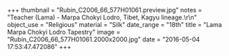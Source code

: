 +++
thumbnail = "Rubin_C2006_66_577H01061.preview.jpg"
notes = "Teacher (Lama) - Marpa Chokyi Lodro, Tibet, Kagyu lineage.\r\n"
object_use = "Religious"
material = "Silk"
date_range = "18th"
title = "Lama Marpa Chokyi Lodro Tapestry"
image = "Rubin_C2006_66_577H01061.2000x2000.jpg"
date = "2016-05-04 17:53:47.472086"
+++
